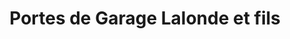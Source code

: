---
title: "Portes de Garage Lalonde et fils"
url: /vaudreuil-dorion/portes-de-garage-lalonde-et-fils/
shop: Allgemein
---